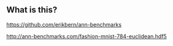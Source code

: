 ## What is this?

https://github.com/erikbern/ann-benchmarks

http://ann-benchmarks.com/fashion-mnist-784-euclidean.hdf5
